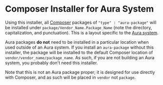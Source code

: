 Composer Installer for Aura System
==================================

Using this installer, all [Composer][] packages of `"type" : "aura-package"`
will be installed under `package/Vendor_Name.Package_Name` (note the
directory, capitalization, and punctuation). This is a layout specific to the
[Aura system][].

Aura packages **do not** need to be installed in a particular location when
used outside of an Aura system. If you install an `aura-package` without this
installer, the package will be installed to the default Composer location of
`vendor/vendor_name/package_name`. As such, if you are not building an Aura
system, you probably don't need this installer.

Note that this is not an Aura package proper; it is designed for use directly
with Composer, and as such will be placed in `vendor` not `package`.

[Composer]: http://getcomposer.org/
[Aura system]: https://github.com/auraphp/system
